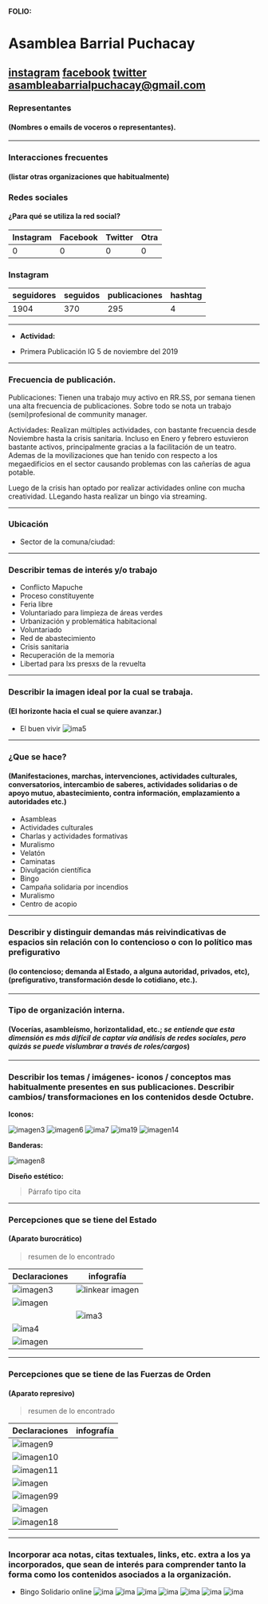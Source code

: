 #### FOLIO: 
# Asamblea Barrial Puchacay

[instagram](https://www.instagram.com/barriopuchacay/)
[facebook](https://www.facebook.com/Asamblea-Barrio-Puchacay-107798757380065)
[twitter]()
<asambleabarrialpuchacay@gmail.com>
---

### Representantes
#### (Nombres o emails de voceros o representantes).

---
### Interacciones frecuentes
#### (listar otras organizaciones que habitualmente)

### Redes sociales
#### ¿Para qué se utiliza la red social?
| Instagram | Facebook | Twitter | Otra 
|---|---|---|---|
|0|0|0|0|

### **Instagram**
| seguidores | seguidos | publicaciones | hashtag |
|---|---|---|---|
|1904|370|295|4|

---

* **Actividad:**   

* Primera Publicación IG 5 de noviembre del 2019

---
### Frecuencia de publicación.

Publicaciones: Tienen una trabajo muy activo en RR.SS, por semana tienen una alta frecuencia de publicaciones. Sobre todo se nota un trabajo (semi)profesional de community manager. 

Actividades: Realizan múltiples actividades, con bastante frecuencia desde Noviembre hasta la crisis sanitaria. Incluso en Enero y febrero estuvieron bastante activos, principalmente gracias a la facilitación
de un teatro. Ademas de la movilizaciones que han tenido con respecto a los megaedificios en el sector causando problemas con las cañerías de agua potable. 

Luego de la crisis han optado por realizar actividades online con mucha creatividad. LLegando hasta realizar un bingo via streaming.  

---
### Ubicación
* Sector de la comuna/ciudad:

---
### Describir temas de interés y/o trabajo

* Conflicto Mapuche
* Proceso constituyente
* Feria libre
* Voluntariado para limpieza de áreas verdes
* Urbanización y problemática habitacional
* Voluntariado 
* Red de abastecimiento 
* Crisis sanitaria 
* Recuperación de la memoria
* Libertad para lxs presxs de la revuelta

---
### Describir la imagen ideal por la cual se trabaja.
#### (El horizonte hacia el cual se quiere avanzar.)

* El buen vivir
![ima5](81646258_177385046984283_2229133787456080329_n.jpg)

---
### ¿Que se hace?
#### (Manifestaciones, marchas, intervenciones, actividades culturales, conversatorios, intercambio de saberes, actividades solidarias o de apoyo mutuo, abastecimiento, contra información, emplazamiento a autoridades etc.)

* Asambleas 
* Actividades culturales
* Charlas y actividades formativas
* Muralismo
* Velatón 
* Caminatas
* Divulgación científica
* Bingo
* Campaña solidaria por incendios 
* Muralismo
* Centro de acopio

---
### Describir y distinguir demandas más reivindicativas de espacios sin relación con lo contencioso o con lo político mas prefigurativo
#### (lo contencioso; demanda al Estado, a alguna autoridad, privados, etc), (prefigurativo, transformación desde lo cotidiano, etc.).

---
### Tipo de organización interna.
#### (Vocerías, asambleísmo, horizontalidad, etc.; *se entiende que esta dimensión es más difícil de captar vía análisis de redes sociales, pero quizás se puede vislumbrar a través de roles/cargos*)

---
### Describir los temas / imágenes- iconos / conceptos mas habitualmente presentes en sus publicaciones. Describir cambios/ transformaciones en los contenidos desde Octubre.

**Iconos:**

![imagen3](82672795_169917094291346_5942904498819970757_n.jpg)
![imagen6](83568820_549082589057606_5096525530212097477_n.jpg)
![ima7](115926780_3256599754396546_1025626508279730301_n.jpg)
![ima19](118407401_1248006878872704_4662459197984651310_n.jpg)
![imagen14](123952026_784823625395752_1412421393563210543_n.jpg)

**Banderas:**

![imagen8](117177300_602563943981205_7540758413429926472_n.jpg)

**Diseño estético:**

> Párrafo tipo cita 

---
### Percepciones que se tiene del Estado
#### (Aparato burocrático)
> resumen de lo encontrado

| Declaraciones | infografía | 
|---|---|
|![imagen3](75352116_125066548579475_8577157278484351968_n.jpg) | ![linkear imagen](122312212_668282077151459_170044461673834552_n.jpg) |
|![imagen](116434986_964545453997976_919460568347873747_n.jpg) ||
| |![ima3](120278883_263143844876989_3529231597081608847_n.jpg) |
|![ima4](120345695_486055692350800_8013438229598891182_n.jpg) ||
|![imagen](120321697_3329912897087142_8265934365942369809_n.jpg) ||

---
### Percepciones que se tiene de las Fuerzas de Orden
#### (Aparato represivo)
> resumen de lo encontrado

| Declaraciones | infografía | 
|---|---|
|![imagen9](117596392_104497974648508_3578307049443883335_n.jpg) ||
|![imagen10](117202614_309530353498435_5464726682161247145_n.jpg) ||
|![imagen11](117292745_3180758061972077_3003101628867492156_n.jpg) ||
|![imagen](117318031_666839700594273_242134426938413587_n.jpg) || 
|![imagen99](117254456_631988364101979_778265672355401692_n.jpg) ||
|![imagen](120444284_444943093138468_635545364044537151_n.jpg) ||
|![imagen18](120480114_337718420622331_6992526632272317408_n.jpg) ||


---
### Incorporar aca notas, citas textuales, links, etc. extra a los ya incorporados, que sean de interés para comprender tanto la forma como los contenidos asociados a la organización.

* Bingo Solidario online 
![ima](1.jpg)
![ima](2.jpg)
![ima](3.jpg)
![ima](4.jpg)
![ima](5.jpg)
![ima](6.jpg)
![ima](7.jpg)
